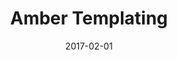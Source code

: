 ---
title: Amber Templating
linktitle:
description:
date: 2017-02-01
publishdate: 2017-02-01
lastmod: 2017-02-01
weight:
tags: [amber,layout]
categories: [templates]
draft: false
slug:
aliases:
toc: false
notes:
---